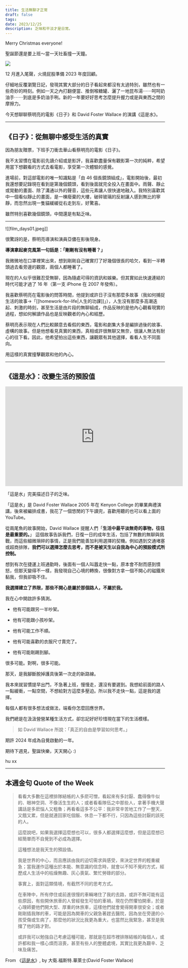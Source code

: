 ```yaml
---
title: 生活無聊才正常
draft: false
tags: 
date: 2023/12/25
description: 乏味和平淡才是日常。
---
```

Merry Christmas everyone!

聖誕節還是要上班～當一天社畜撞一天鐘。

![](https://media.tenor.com/-U3e0m8uZecAAAAC/ive-got-a-lot-of-work-to-do-santa-claus.gif)

12 月進入尾聲，火燒屁股準備 2023 年度回顧。

仔細地反覆瀏覽日記，發現其實大部分的日子看起來都沒有太過特別，雖然也有一些奇妙的時刻。例如一天之內打翻便當、推倒喉糖罐、灑了一地昆布湯⋯⋯呵呵奶油手⋯⋯到底是多奶油手咧。新的一年要好好思考怎麼提升握力或是與東西之間的摩擦力。

今天想聊聊蔡明亮的電影《日子》和 David Foster Wallace 的演講《這是水》。

---

## **《日子》：從無聊中感受生活的真實**

因為朋友贈票，下班手刀衝去華山看蔡明亮的電影《日子》。

我不太習慣在電影前先讀介紹或是影評，我喜歡盡量保有觀影第一次的純粹，希望用當下想觀看的方式去看電影，享受第一次體驗的感覺。

進場前，對這部電影的唯一知識點是「由 46 個長鏡頭組成」，電影開始後，最初我還想要記錄現在看到是第幾個鏡頭，看到後面就完全投入在畫面中。雨聲、靜止或晃動的畫面、除了溝通以外的聲音，這些元素讓人很快速地融入。我特別喜歡其中一個看似靜止的畫面，是一棟廢棄的大樓，破碎玻璃的反射讓人感到無比的寧靜，而忽然出現一隻貓緩緩從右走到左，好驚喜。

雖然特別喜歡幾個鏡頭，中間還是有點乏味。

---

![[film_days01.jpeg]]

很驚訝的是，蔡明亮導演和演員亞儂在影後現身。

**導演拿起麥克風第一句話是：「剛剛有沒有睡著？」**

我微微地在口罩裡笑出來，想到剛剛自己確實打了好幾個很長的哈欠，看到一半轉頭過去看旁邊的觀眾，兩個人都睡著了。

現在的人似乎很難忍受無聊，因為隨處可得的資訊和娛樂。但其實如此快速連結的時代可能才過了 16 年（第一支 iPhone 在 2007 年發佈）。

我喜歡蔡明亮在電影後的問答時間，他提到或許日子沒有那麼多故事（我如何捕捉生活的故事→「[[homework-for-life|人生的功課]]」），人生沒有那麼多高潮迭起、刺激的時刻，甚至生活是由片段的無聊組成，作品反映的是他內心觀看現實的過程，想如何解讀作品也是反映觀者的內心和經歷。

蔡明亮表示現在人們比較願意去看假的東西，電影和劇集大多是編排過後的故事、虛構的故事。但是他想看見真實的東西，真相或許很無聊又無奈，很讓人無法有耐心的往下看。因此，他希望拍出這些東西，讓觀眾有其他選擇，看看人生不同面向。

用這樣的真實撞擊觀眾和他的內心。

---

## 《這是水》：改變生活的預設值

<iframe width="560" height="315" src="https://www.youtube.com/embed/nSYLeqWZwSw?si=v8skgVQiTaqQr8Gx" title="YouTube video player" frameborder="0" allow="accelerometer; autoplay; clipboard-write; encrypted-media; gyroscope; picture-in-picture; web-share" referrerpolicy="strict-origin-when-cross-origin" allowfullscreen></iframe>

「這是水」完美描述日子的乏味。

「這是水」是 David Foster Wallace 2005 年在 Kenyon College 的畢業典禮演講，後來被編排成書，我花了一個悠閒的下午讀完，喜歡用聽的也可以看上面的 YouTube。

從兩尾魚的故事開始，David Wallace 提醒人們「**生活中最平淡無奇的事物，往往是最重要的。**」 這個故事告訴我們，日復一日的成年生活，包括了無數的無聊與挑戰，而這些細微瑣碎的事情，正是我們能善加利用選擇的契機。例如遇到交通堵塞或超商排隊，**我們可以選擇怎麼去思考，而不是被天生以自我為中心的預設模式所控制。**

想到有次在捷運上班通勤時，後面有一個人叫囂走快一點，原本會不耐而感到憤怒，但那天變得不一樣，我發現自己心境的轉換，很像對方拿一個不開心的磁鐵來黏我，但我卻吸不住。

**我選擇建立了界限，那些不開心是屬於那個路人，不屬於我。**

我在心中開啟許多猜測。

- 他有可能跟另一半吵架。
    

- 他有可能跟小孩吵架。
    

- 他有可能工作不順。
    

- 他有可能喜歡的衣服尺寸賣完了。
    

- 他有可能剛踢到腳。
    

很多可能。對啊，很多可能。

那天，是我腳斷脫掉護具後第一次走的新路線。

我本來就習慣提早出門，不急著上班，慢慢走，還沒有要遲到。我想給前面的路人一點緩衝，一點空間，不想給對方這麼多壓迫。所以我不走快一點，這是我的選擇。

每個人都有很多想法或做法，端看你怎麼回應世界。

我們總是在汲汲營營某種生活方式，卻忘記好好珍惜現在當下的生活模樣。

> 如 David Wallace 所說：「真正的自由是學習如何思考。」

期許 2024 年成為自覺啟動的一年。

期待下週見，聖誕快樂，天天開心 :)

hu xx

---

## **本週金句 Quote of the Week**

> 看看大多數在這裡排隊結帳的人多麽可憎，看起來有多討厭、蠢得像牛似的、眼神空洞、不像活生生的人；或者看看隊伍之中那些人，拿著手機大聲講話是多麽惱人又粗魯；再看看這多不公平：我非常辛苦地工作了一整天，又餓又累，但是就連回家吃個飯、休息一下都不行，只因為這些討厭的該死的人。  
>   
> 這麼說吧，如果我選擇這麼想也可以，很多人都選擇這麼想，但是這麼想已經簡單而不自覺到不必成為選擇。  
>   
> 這種想法是我天生的預設值。  
>   
> 我是世界的中心，而且應該由我的迫切需求與感受，來決定世界的輕重緩急；當我運作這種出於本能、無意識的信念時，就會以不知不覺的方式，經歷成人生活中的枯燥無趣、灰心喪氣、繁忙勞碌的部分。  
>   
> 事實上，面對這類情境，有截然不同的思考方式。  
>   
> 在車陣中，所有停住或前進很慢的車輛堵住了我的去路，或許不無可能有這些原因，有些開休旅車的人曾經發生可怕的車禍，現在仍然懼怕開車，於是心理師要他們開大型、厚重的休旅車，這樣他們就會覺得開車很安全；或者剛剛插我隊的車，可能是因為開車的父親急著趕去醫院，因為坐在旁邊的小孩受傷或生病了，那麼他的狀況比我更為重大，也當然比我緊急，甚至是我擋了他的路才對。  
>   
> 或許我可以勉強自己考慮這種可能，那就是在超市裡排隊結帳的每個人，或許都和我一樣心煩而沮喪，甚至有些人的整體處境，其實比我更為艱辛、乏味及痛苦。

From 《[這是水](https://book.tpml.edu.tw/bookDetail/282174?qs=%7B%5Eurl3%2C%2Fsearch4%2Cquery%5E%3A%7B%5E%2Cs23%2CFullText4%2C%2Cs13%2C%E9%80%99%E6%98%AF%E6%B0%B4%5E%7D%7D&serialNo=1&ref=chinghannhu.com)》, by 大衛.福斯特.華萊士(David Foster Wallace)